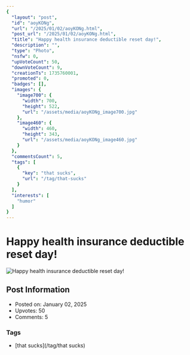 ```yaml
---
{
  "layout": "post",
  "id": "aoyKONg",
  "url": "/2025/01/02/aoyKONg.html",
  "post_url": "/2025/01/02/aoyKONg.html",
  "title": "Happy health insurance deductible reset day!",
  "description": "",
  "type": "Photo",
  "nsfw": 0,
  "upVoteCount": 50,
  "downVoteCount": 9,
  "creationTs": 1735760001,
  "promoted": 0,
  "badges": [],
  "images": {
    "image700": {
      "width": 700,
      "height": 522,
      "url": "/assets/media/aoyKONg_image700.jpg"
    },
    "image460": {
      "width": 460,
      "height": 343,
      "url": "/assets/media/aoyKONg_image460.jpg"
    }
  },
  "commentsCount": 5,
  "tags": [
    {
      "key": "that sucks",
      "url": "/tag/that-sucks"
    }
  ],
  "interests": [
    "humor"
  ]
}
---
```


# Happy health insurance deductible reset day!

![Happy health insurance deductible reset day!](/assets/media/aoyKONg_image700.jpg)

## Post Information

- Posted on: January 02, 2025
- Upvotes: 50
- Comments: 5

### Tags

- [that sucks](/tag/that sucks)
